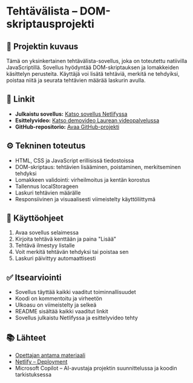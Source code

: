 # Tehtävälista – DOM-skriptausprojekti

## 📌 Projektin kuvaus
Tämä on yksinkertainen tehtävälista-sovellus, joka on toteutettu natiivilla JavaScriptillä. Sovellus hyödyntää DOM-skriptauksen ja lomakkeiden käsittelyn perusteita. Käyttäjä voi lisätä tehtäviä, merkitä ne tehdyiksi, poistaa niitä ja seurata tehtävien määrää laskurin avulla.

## 🔗 Linkit
- **Julkaistu sovellus:** [Katso sovellus Netlifyssa](https://tehtavalistajava.netlify.app/)
- **Esittelyvideo:** [Katso demovideo Laurean videopalvelussa](https://oma-videolinkki.com)
- **GitHub-repositorio:** [Avaa GitHub-projekti](https://github.com/pennanentinja/ToDo-java)


## ⚙️ Tekninen toteutus
- HTML, CSS ja JavaScript erillisissä tiedostoissa
- DOM-skriptaus: tehtävien lisääminen, poistaminen, merkitseminen tehdyksi
- Lomakkeen validointi: virheilmoitus ja kentän korostus
- Tallennus localStorageen
- Laskuri tehtävien määrälle
- Responsiivinen ja visuaalisesti viimeistelty käyttöliittymä

## 🧪 Käyttöohjeet
1. Avaa sovellus selaimessa
2. Kirjoita tehtävä kenttään ja paina "Lisää"
3. Tehtävä ilmestyy listalle
4. Voit merkitä tehtävän tehdyksi tai poistaa sen
5. Laskuri päivittyy automaattisesti

## ✅ Itsearviointi
- Sovellus täyttää kaikki vaaditut toiminnallisuudet
- Koodi on kommentoitu ja virheetön
- Ulkoasu on viimeistelty ja selkeä
- README sisältää kaikki vaaditut linkit
- Sovellus julkaistu Netlifyssa ja esittelyvideo tehty

## 📚 Lähteet
- [Opettajan antama materiaali](https://mika-stenberg.gitbook.io/web-sovelluksia-javascriptin-avulla)
- [Netlify – Deployment](https://www.netlify.com/)
- Microsoft Copilot – AI-avustaja projektin suunnittelussa ja koodin tarkistuksessa

